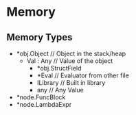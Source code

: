 # Memory

## Memory Types

- *obj.Object // Object in the stack/heap
  - Val : Any // Value of the object
    - *obj.StructField
    - *Eval       // Evaluator from other file
    - ILibrary    // Built in library
    - any         // Any Value
- *node.FuncBlock
- *node.LambdaExpr
